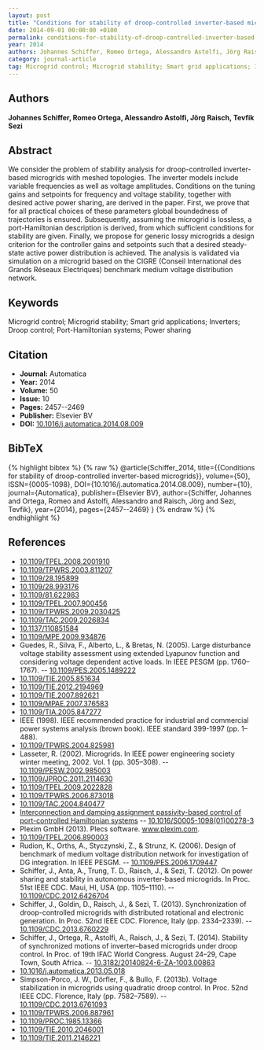 ```yaml
---
layout: post
title: "Conditions for stability of droop-controlled inverter-based microgrids"
date: 2014-09-01 00:00:00 +0100
permalink: conditions-for-stability-of-droop-controlled-inverter-based-microgrids
year: 2014
authors: Johannes Schiffer, Romeo Ortega, Alessandro Astolfi, Jörg Raisch, Tevfik Sezi
category: journal-article
tag: Microgrid control; Microgrid stability; Smart grid applications; Inverters; Droop control; Port-Hamiltonian systems; Power sharing
---
```

 
## Authors
**Johannes Schiffer, Romeo Ortega, Alessandro Astolfi, Jörg Raisch, Tevfik Sezi**
 
## Abstract
We consider the problem of stability analysis for droop-controlled inverter-based microgrids with meshed topologies. The inverter models include variable frequencies as well as voltage amplitudes. Conditions on the tuning gains and setpoints for frequency and voltage stability, together with desired active power sharing, are derived in the paper. First, we prove that for all practical choices of these parameters global boundedness of trajectories is ensured. Subsequently, assuming the microgrid is lossless, a port-Hamiltonian description is derived, from which sufficient conditions for stability are given. Finally, we propose for generic lossy microgrids a design criterion for the controller gains and setpoints such that a desired steady-state active power distribution is achieved. The analysis is validated via simulation on a microgrid based on the CIGRE (Conseil International des Grands Réseaux Electriques) benchmark medium voltage distribution network.
 
## Keywords
Microgrid control; Microgrid stability; Smart grid applications; Inverters; Droop control; Port-Hamiltonian systems; Power sharing
 
## Citation
- **Journal:** Automatica
- **Year:** 2014
- **Volume:** 50
- **Issue:** 10
- **Pages:** 2457--2469
- **Publisher:** Elsevier BV
- **DOI:** [10.1016/j.automatica.2014.08.009](https://doi.org/10.1016/j.automatica.2014.08.009)
 
## BibTeX
{% highlight bibtex %}
{% raw %}
@article{Schiffer_2014,
  title={{Conditions for stability of droop-controlled inverter-based microgrids}},
  volume={50},
  ISSN={0005-1098},
  DOI={10.1016/j.automatica.2014.08.009},
  number={10},
  journal={Automatica},
  publisher={Elsevier BV},
  author={Schiffer, Johannes and Ortega, Romeo and Astolfi, Alessandro and Raisch, Jörg and Sezi, Tevfik},
  year={2014},
  pages={2457--2469}
}
{% endraw %}
{% endhighlight %}
 
## References
- [10.1109/TPEL.2008.2001910](https://doi.org/10.1109/TPEL.2008.2001910)
- [10.1109/TPWRS.2003.811207](https://doi.org/10.1109/TPWRS.2003.811207)
- [10.1109/28.195899](https://doi.org/10.1109/28.195899)
- [10.1109/28.993176](https://doi.org/10.1109/28.993176)
- [10.1109/81.622983](https://doi.org/10.1109/81.622983)
- [10.1109/TPEL.2007.900456](https://doi.org/10.1109/TPEL.2007.900456)
- [10.1109/TPWRS.2009.2030425](https://doi.org/10.1109/TPWRS.2009.2030425)
- [10.1109/TAC.2009.2026834](https://doi.org/10.1109/TAC.2009.2026834)
- [10.1137/110851584](https://doi.org/10.1137/110851584)
- [10.1109/MPE.2009.934876](https://doi.org/10.1109/MPE.2009.934876)
- Guedes, R., Silva, F., Alberto, L., & Bretas, N. (2005). Large disturbance voltage stability assessment using extended Lyapunov function and considering voltage dependent active loads. In IEEE PESGM (pp. 1760–1767). -- [10.1109/PES.2005.1489222](https://doi.org/10.1109/PES.2005.1489222)
- [10.1109/TIE.2005.851634](https://doi.org/10.1109/TIE.2005.851634)
- [10.1109/TIE.2012.2194969](https://doi.org/10.1109/TIE.2012.2194969)
- [10.1109/TIE.2007.892621](https://doi.org/10.1109/TIE.2007.892621)
- [10.1109/MPAE.2007.376583](https://doi.org/10.1109/MPAE.2007.376583)
- [10.1109/TIA.2005.847277](https://doi.org/10.1109/TIA.2005.847277)
- IEEE (1998). IEEE recommended practice for industrial and commercial power systems analysis (brown book). IEEE standard 399-1997 (pp. 1–488).
- [10.1109/TPWRS.2004.825981](https://doi.org/10.1109/TPWRS.2004.825981)
- Lasseter, R. (2002). Microgrids. In IEEE power engineering society winter meeting, 2002. Vol. 1 (pp. 305–308). -- [10.1109/PESW.2002.985003](https://doi.org/10.1109/PESW.2002.985003)
- [10.1109/JPROC.2011.2114630](https://doi.org/10.1109/JPROC.2011.2114630)
- [10.1109/TPEL.2009.2022828](https://doi.org/10.1109/TPEL.2009.2022828)
- [10.1109/TPWRS.2006.873018](https://doi.org/10.1109/TPWRS.2006.873018)
- [10.1109/TAC.2004.840477](https://doi.org/10.1109/TAC.2004.840477)
- [Interconnection and damping assignment passivity-based control of port-controlled Hamiltonian systems](interconnection-and-damping-assignment-passivity-based-control-of-port-controlled-hamiltonian-systems) -- [10.1016/S0005-1098(01)00278-3](https://doi.org/10.1016/S0005-1098(01)00278-3)
- Plexim GmbH (2013). Plecs software. www.plexim.com.
- [10.1109/TPEL.2006.890003](https://doi.org/10.1109/TPEL.2006.890003)
- Rudion, K., Orths, A., Styczynski, Z., & Strunz, K. (2006). Design of benchmark of medium voltage distribution network for investigation of DG integration. In IEEE PESGM. -- [10.1109/PES.2006.1709447](https://doi.org/10.1109/PES.2006.1709447)
- Schiffer, J., Anta, A., Trung, T. D., Raisch, J., & Sezi, T. (2012). On power sharing and stability in autonomous inverter-based microgrids. In Proc. 51st IEEE CDC. Maui, HI, USA (pp. 1105–1110). -- [10.1109/CDC.2012.6426704](https://doi.org/10.1109/CDC.2012.6426704)
- Schiffer, J., Goldin, D., Raisch, J., & Sezi, T. (2013). Synchronization of droop-controlled microgrids with distributed rotational and electronic generation. In Proc. 52nd IEEE CDC. Florence, Italy (pp. 2334–2339). -- [10.1109/CDC.2013.6760229](https://doi.org/10.1109/CDC.2013.6760229)
- Schiffer, J., Ortega, R., Astolfi, A., Raisch, J., & Sezi, T. (2014). Stability of synchronized motions of inverter–based microgrids under droop control. In Proc. of 19th IFAC World Congress. August 24–29, Cape Town, South Africa. -- [10.3182/20140824-6-ZA-1003.00863](https://doi.org/10.3182/20140824-6-ZA-1003.00863)
- [10.1016/j.automatica.2013.05.018](https://doi.org/10.1016/j.automatica.2013.05.018)
- Simpson-Porco, J. W., Dörfler, F., & Bullo, F. (2013b). Voltage stabilization in microgrids using quadratic droop control. In Proc. 52nd IEEE CDC. Florence, Italy (pp. 7582–7589). -- [10.1109/CDC.2013.6761093](https://doi.org/10.1109/CDC.2013.6761093)
- [10.1109/TPWRS.2006.887961](https://doi.org/10.1109/TPWRS.2006.887961)
- [10.1109/PROC.1985.13366](https://doi.org/10.1109/PROC.1985.13366)
- [10.1109/TIE.2010.2046001](https://doi.org/10.1109/TIE.2010.2046001)
- [10.1109/TIE.2011.2146221](https://doi.org/10.1109/TIE.2011.2146221)

